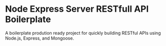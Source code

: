 # Node Express Server RESTfull API Boilerplate

A boilerplate prodution ready project for quickly building RESTful APIs using Node.js, Express, and Mongoose.
